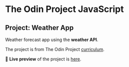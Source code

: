 # The Odin Project JavaScript
## Project: Weather App
  Weather forecast app using the **weather API**.

  The project is from The Odin Project [curriculum](https://www.theodinproject.com/paths/full-stack-javascript/courses/javascript/lessons/weather-app).

🔗 **Live preview** of the project is [here](https://mooniidev.github.io/weather-app/).
